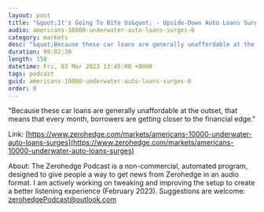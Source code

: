 ```yaml
---
layout: post
title: "&quot;It's Going To Bite Us&quot; - Upside-Down Auto Loans Surge"
audio: americans-10000-underwater-auto-loans-surges-0
category: markets
desc: "&quot;Because these car loans are generally unaffordable at the outset, that means that every month, borrowers are getting closer to the financial edge.&quot; "
duration: 00:02:38
length: 158
datetime: Fri, 03 Mar 2023 13:45:00 +0000
tags: podcast
guid: americans-10000-underwater-auto-loans-surges-0
order: 0
---
```

&quot;Because these car loans are generally unaffordable at the outset, that means that every month, borrowers are getting closer to the financial edge.&quot; 

Link: [https://www.zerohedge.com/markets/americans-10000-underwater-auto-loans-surges](https://www.zerohedge.com/markets/americans-10000-underwater-auto-loans-surges)

About: The Zerohedge Podcast is a non-commercial, automated program, designed to give people a way to get news from Zerohedge in an audio format.  I am actively working on tweaking and improving the setup to create a better listening experience (February 2023).  Suggestions are welcome: [zerohedgePodcast@outlook.com](mailto:zerohedgePodcast@outlook.com)